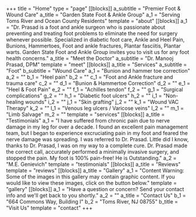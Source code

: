 +++
title = "Home"
type = "page"
[[blocks]]
a_subtitle = "Premier Foot &amp; Wound Care"
a_title = "Garden State Foot &amp; Ankle Group"
a_1 = "Serving Toms River and Ocean County Residents"
template = "about"
[[blocks]]
a_1 = "Dr. Prasad is a foot and ankle surgeon who is passionate about preventing and treating foot problems to eliminate the need for surgery whenever possible. Specialized in diabetic foot care, Ankle and Heel Pain, Bunions, Hammertoes, Foot and ankle fractures, Plantar fasciitis, Plantar warts. Garden State Foot and Ankle Group invites you to visit us for any foot health concerns."
a_title = "Meet the Doctor"
a_subtitle = "Dr. Manooj Prasad, DPM"
template = "meet"
[[blocks]]
a_title = "Services"
a_subtitle = "Foot"
b_subtitle = "Wound Care"
a_1 = "Bunion and hammer toe correction"
a_2 = ""
b_1 = "Heel pain"
b_2 = ""
c_1 = "Foot and Ankle fracture and trauma care"
c_2 = ""
d_1 = "Bunion & Hammertoe Correction"
d_2 = ""
e_1 = "Heel & Foot Pain"
e_2 = ""
f_1 = "Achilles tendon"
f_2 = ""
g_1 = "Surgical complications"
g_2 = ""
h_1 = "Diabetic foot ulcers"
h_2 = ""
i_1 = "Non-healing wounds"
i_2 = ""
j_1 = "Skin grafting"
j_2 = ""
k_1 = "Wound VAC Therapy"
k_2 = ""
l_1 = "Venous leg ulcers / Varicose veins"
l_2 = ""
m_1 = "Limb Salvage"
m_2 = ""
template = "services"
[[blocks]]
a_title = "Testimonials"
a_1 = "I have suffered from chronic pain due to nerve damage in my leg for over a decade. I found an excellent pain management team, but I began to experience excruciating pain in my foot and feared the nerve damage was spreading. I was referred to Dr. Prasad. Little did I know, thanks to Dr. Prasad, I was on my way to a complete cure. Dr. Prasad made the correct call, accurately performed a minimally invasive surgery, and stopped the pain. My foot is 100% pain-free! He is Outstanding."
a_2 = "M.E. Genievich"
template = "testimonials"
[[blocks]]
a_title = "Reviews"
template = "reviews"
[[blocks]]
a_title = "Gallery"
a_1 = "Content Warning: Some of the images in this gallery may contain graphic content. If you would like to view these images, click on the button below."
template = "gallery"
[[blocks]]
a_1 = "Have a question or concern? Send your contact info and we'll get back to you shortly."
a_2 = ""
a_title = "Contact Us"
b_1 = "664 Commons Way, Building I"
b_2 = "Toms River, NJ 08755"
b_title = "Visit Us"
template = "contact"
+++
